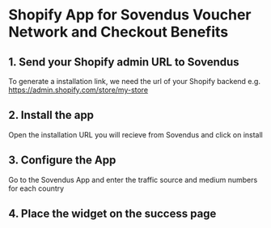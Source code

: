 # Shopify App for Sovendus Voucher Network and Checkout Benefits

## 1. Send your Shopify admin URL to Sovendus

To generate a installation link, we need the url of your Shopify backend e.g. https://admin.shopify.com/store/my-store

## 2. Install the app

Open the installation URL you will recieve from Sovendus and click on install

## 3. Configure the App

Go to the Sovendus App and enter the traffic source and medium numbers for each country

## 4. Place the widget on the success page